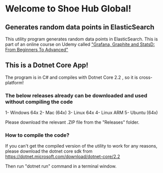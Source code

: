 # Welcome to Shoe Hub Global!
## Generates random data points in ElasticSearch 

This utility program generates random data points in ElasticSearch. This is part of an online course on Udemy called ["Grafana, Graphite and StatsD: From Beginners To Advanced"](https://www.udemy.com/grafana-graphite-and-statsd-visualize-metrics/?couponCode=GITHUBDISCOUNT)

## This is a Dotnet Core App!

The program is in C# and compiles with Dotnet Core 2.2 , so it is cross-platform!

### The below releases already can be downloaded and used without compiling the code

1- Windows 64x
2- Mac (64x)
3- Linux 64x
4- Linux ARM
5- Ubuntu (64x)

Please download the relevant .ZIP file from the "Releases" folder.

### How to compile the code?
If you can't get the compiled version of the utility to work for any reasons, please download the dotnet core sdk from https://dotnet.microsoft.com/download/dotnet-core/2.2

Then run "dotnet run" command in a terminal window.
